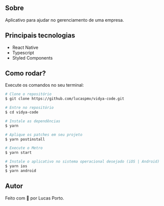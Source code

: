 ## Sobre
Aplicativo para ajudar no gerenciamento de uma empresa.

## Principais tecnologias

- React Native
- Typescript
- Styled Components

## Como rodar?

Execute os comandos no seu terminal:

```bash
# Clone o repositório
$ git clone https://github.com/lucaspmv/vidya-code.git

# Entre no repositório
$ cd vidya-code

# Instale as dependências
$ yarn 

# Aplique os patches em seu projeto
$ yarn postinstall

# Execute o Metro
$ yarn start

# Instale o aplicativo no sistema operacional desejado (iOS | Android)
$ yarn ios
$ yarn android
```

## Autor

Feito com :purple_heart: por Lucas Porto.
